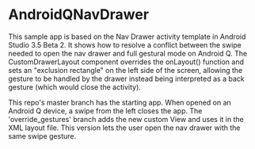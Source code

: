 # AndroidQNavDrawer

This sample app is based on the Nav Drawer activity template in Android Studio 3.5 Beta 2. It shows how to resolve a conflict between the swipe needed to open the nav drawer and full gestural mode on Android Q. The CustomDrawerLayout component overrides the onLayout() function and sets an "exclusion rectangle" on the left side of the screen, allowing the gesture to be handled by the drawer instead being interpreted as a back gesture (which would close the activity).

This repo's master branch has the starting app. When opened on an Android Q device, a swipe from the left closes the app. The 'override_gestures' branch adds the new custom View and uses it in the XML layout file. This version lets the user open the nav drawer with the same swipe gesture.
